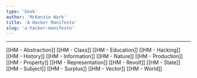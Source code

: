 ```yaml
---
type: 'book'
author: 'McKenzie Wark'
title: 'A Hacker Manifesto'
slug: 'a-hacker-manifesto'
---
```


---

[[HM - Abstraction]]
[[HM - Class]]
[[HM - Education]]
[[HM - Hacking]]
[[HM - History]]
[[HM - Information]]
[[HM - Nature]]
[[HM - Production]]
[[HM - Property]]
[[HM - Representation]]
[[HM - Revolt]]
[[HM - State]]
[[HM - Subject]]
[[HM - Surplus]]
[[HM - Vector]]
[[HM - World]]